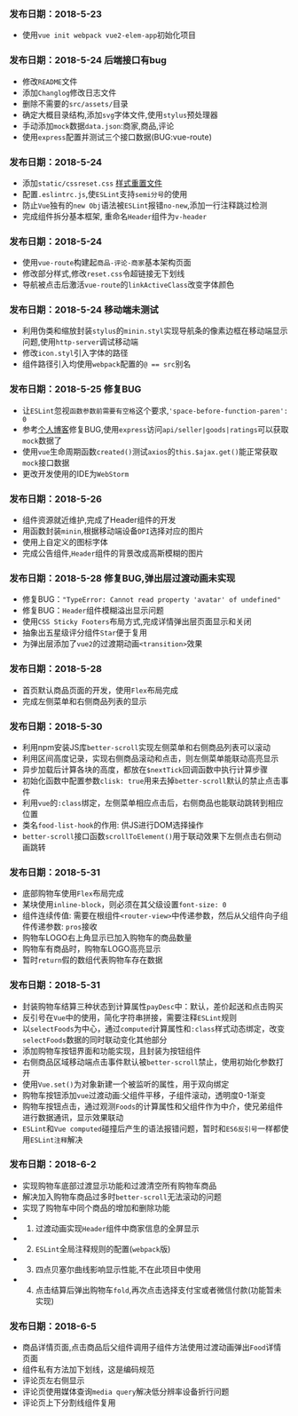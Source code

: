 ### 发布日期：2018-5-23
- 使用`vue init webpack vue2-elem-app`初始化项目

### 发布日期：2018-5-24 后端接口有bug
- 修改`README`文件
- 添加`Changlog`修改日志文件
- 删除不需要的`src/assets/`目录
- 确定大概目录结构,添加`svg`字体文件,使用`stylus`预处理器
- 手动添加`mock`数据`data.json`:商家,商品,评论
- 使用`express`配置并测试三个接口数据(BUG:vue-route)

### 发布日期：2018-5-24
- 添加`static/cssreset.css` [样式重置文件](https://meyerweb.com/eric/tools/css/reset/index.html)
- 配置`.eslintrc.js`,使`ESLint`支持`semi分号`的使用
- 防止`Vue`独有的`new Obj`语法被`ESLint`报错`no-new`,添加一行注释跳过检测
- 完成组件拆分基本框架, 重命名`Header`组件为`v-header`

### 发布日期：2018-5-24
- 使用`vue-route`构建起`商品-评论-商家`基本架构页面
- 修改部分样式,修改`reset.css`令超链接无下划线
- 导航被点击后激活`vue-route`的`linkActiveClass`改变字体颜色

### 发布日期：2018-5-24 移动端未测试
- 利用伪类和缩放封装`stylus`的`minin.styl`实现导航条的像素边框在移动端显示问题,使用`http-server`调试移动端
- 修改`icon.styl`引入字体的路径
- 组件路径引入均使用`webpack`配置的`@ == src`别名

### 发布日期：2018-5-25 修复BUG
- 让`ESLint`忽视`函数参数前需要有空格`这个要求,`'space-before-function-paren': 0`
- 参考[个人博客](https://www.cnblogs.com/myRain/p/7904651.html)修复BUG,使用`express`访问`api/seller|goods|ratings`可以获取`mock`数据了
- 使用`vue`生命周期函数`created()`测试`axios`的`this.$ajax.get()`能正常获取`mock`接口数据
- 更改开发使用的IDE为`WebStorm`

### 发布日期：2018-5-26
- 组件资源就近维护,完成了Header组件的开发
- 用函数封装`minin`,根据移动端设备`DPI`选择对应的图片
- 使用上自定义的图标字体
- 完成公告组件,`Header`组件的背景改成高斯模糊的图片

### 发布日期：2018-5-28 修复BUG,弹出层过渡动画未实现
- 修复BUG：`"TypeError: Cannot read property 'avatar' of undefined"`
- 修复BUG：`Header`组件模糊溢出显示问题
- 使用`CSS Sticky Footers`布局方式,完成详情弹出层页面显示和关闭
- 抽象出五星级评分组件`Star`便于复用
- 为弹出层添加了`vue2`的过渡期动画`<transition>`效果

### 发布日期：2018-5-28
- 首页默认商品页面的开发，使用`Flex`布局完成
- 完成左侧菜单和右侧商品列表的显示

### 发布日期：2018-5-30
- 利用npm安装JS库`better-scroll`实现左侧菜单和右侧商品列表可以滚动
- 利用区间高度记录，实现右侧商品滚动和点击，则左侧菜单能联动高亮显示
- 异步加载后计算各块的高度，都放在`$nextTick`回调函数中执行计算步骤
- 初始化函数中配置参数`clisk: true`用来去掉`better-scroll`默认的禁止点击事件
- 利用`vue`的`:class`绑定，左侧菜单相应点击后，右侧商品也能联动跳转到相应位置
- 类名`food-list-hook`的作用: 供JS进行DOM选择操作
- `better-scroll`接口函数`scrollToElement()`用于联动效果下左侧点击右侧动画跳转

### 发布日期：2018-5-31
- 底部购物车使用`Flex`布局完成
- 某块使用`inline-block`，则必须在其父级设置`font-size: 0`
- 组件连续传值: 需要在根组件`<router-view>`中传递参数，然后从父组件向子组件传递参数: `pros`接收
- 购物车LOGO右上角显示已加入购物车的商品数量
- 购物车有商品时，购物车LOGO高亮显示
- 暂时`return`假的数组代表购物车存在数据

### 发布日期：2018-5-31
- 封装购物车结算三种状态到计算属性`payDesc`中：默认，差价起送和点击购买
- 反引号在`Vue`中的使用，简化字符串拼接，需要注释`ESLint`规则
- 以`selectFoods`为中心，通过`computed`计算属性和`:class`样式动态绑定，改变`selectFoods`数据的同时联动变化其他部分
- 添加购物车按钮界面和功能实现，且封装为按钮组件
- 右侧商品区域移动端点击事件默认被`better-scroll`禁止，使用初始化参数打开
- 使用`Vue.set()`为对象新建一个被监听的属性，用于双向绑定
- 购物车按钮添加`vue`过渡动画:父组件平移，子组件滚动，透明度0-1渐变
- 购物车按钮点击，通过观测`Foods`的计算属性和父组件作为中介，使兄弟组件进行数据通讯，显示效果联动
- `ESLint`和`Vue computed`碰撞后产生的语法报错问题，暂时和`ES6反引号`一样都使用`ESLint注释`解决

### 发布日期：2018-6-2
- 实现购物车底部过渡显示功能和过渡清空所有购物车商品
- 解决加入购物车商品过多时`better-scroll`无法滚动的问题
- 实现了购物车中同个商品的增加和删除功能
- 1. 过渡动画实现`Header`组件中商家信息的全屏显示
- 2. `ESLint`全局注释规则的配置(`webpack`版)
- 3. 四点贝塞尔曲线影响显示性能,不在此项目中使用
- 4. 点击结算后弹出购物车`fold`,再次点击选择支付宝或者微信付款(功能暂未实现)

### 发布日期：2018-6-5
- 商品详情页面,点击商品后父组件调用子组件方法使用过渡动画弹出`Food`详情页面
- 组件私有方法加下划线，这是编码规范
- 评论页左右侧显示
- 评论页使用媒体查询`media query`解决低分辨率设备折行问题
- 评论页上下分割线组件复用
